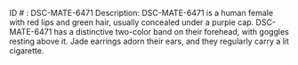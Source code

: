 ID # : DSC-MATE-6471
Description: DSC-MATE-6471 is a human female with red lips and green hair, usually concealed under a purple cap. DSC-MATE-6471 has a distinctive two-color band on their forehead, with goggles resting above it. Jade earrings adorn their ears, and they regularly carry a lit cigarette.